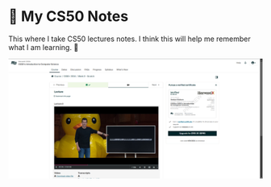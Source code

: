 # 🌟 My CS50 Notes
This where I take CS50 lectures notes. I think this will help me remember what I am learning. 💪

![cs_50_img](./img/cs_50_img.png)
